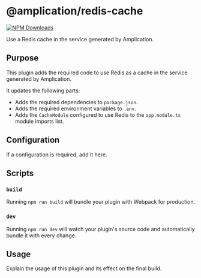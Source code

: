# @amplication/redis-cache

[![NPM Downloads](https://img.shields.io/npm/dt/@amplication/plugin-auth-basic)](https://www.npmjs.com/package/@amplication/plugin-auth-basic)

Use a Redis cache in the service generated by Amplication.

## Purpose

This plugin adds the required code to use Redis as a cache in the service generated by Amplication.

It updates the following parts:
- Adds the required dependencies to `package.json`.
- Adds the required environment variables to `.env`.
- Adds the `CacheModule` configured to use Redis to the `app.module.ts` module imports list.

## Configuration

If a configuration is required, add it here.

## Scripts

### `build`

Running `npm run build` will bundle your plugin with Webpack for production.

### `dev`

Running `npm run dev` will watch your plugin's source code and automatically bundle it with every change.

## Usage

Explain the usage of this plugin and its effect on the final build.
